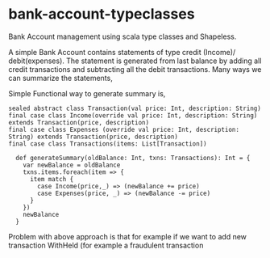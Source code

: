 # bank-account-typeclasses
Bank Account management using scala type classes and Shapeless.

A simple Bank Account contains statements of type credit (Income)/ debit(expenses). The statement is generated from last balance by adding all credit transactions and subtracting all the debit transactions.
Many ways we can summarize the statements,

Simple Functional way to generate summary is,

```
sealed abstract class Transaction(val price: Int, description: String)
final case class Income(override val price: Int, description: String) extends Transaction(price, description)
final case class Expenses (override val price: Int, description: String) extends Transaction(price, description)
final case class Transactions(items: List[Transaction])

  def generateSummary(oldBalance: Int, txns: Transactions): Int = {
    var newBalance = oldBalance
    txns.items.foreach(item => {
      item match {
        case Income(price,_) => (newBalance += price)
        case Expenses(price, _) => (newBalance -= price)
      }
    })
    newBalance
  }
```

Problem with above approach is that for example if we want to add new transaction WithHeld (for example a fraudulent transaction 
